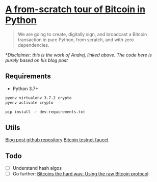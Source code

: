 # [A from-scratch tour of Bitcoin in Python](https://karpathy.github.io/2021/06/21/blockchain/)

> We are going to create, digitally sign, and broadcast a Bitcoin
> transaction in pure Python, from scratch, and with zero dependencies.

**Disclaimer: this is the work of Andrej, linked above. The code here is purely
*based on his  blog post**

## Requirements

- Python 3.7+

```sh
pyenv virtualenv 3.7.2 crypto
pyenv activate crypto

pip install -r dev-requirements.txt
```

## Utils

[Blog post github repository](https://github.com/karpathy/cryptos)
[Bitcoin testnet faucet](https://bitcoinfaucet.uo1.net/)

## Todo

- [ ] Understand hash algos
- [ ] Go further: [Bitcoins the hard way: Using the raw Bitcoin protocol](http://www.righto.com/2014/02/bitcoins-hard-way-using-raw-bitcoin.html)
